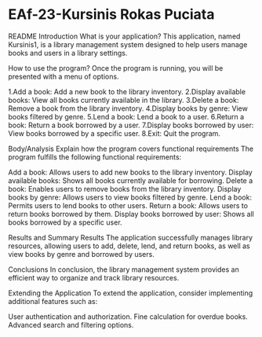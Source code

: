 # EAf-23-Kursinis Rokas Puciata
README
Introduction
What is your application?
This application, named Kursinis1, is a library management system designed to help users manage books and users in a library settings.

How to use the program?
Once the program is running, you will be presented with a menu of options.

1.Add a book: Add a new book to the library inventory.
2.Display available books: View all books currently available in the library.
3.Delete a book: Remove a book from the library inventory.
4.Display books by genre: View books filtered by genre.
5.Lend a book: Lend a book to a user.
6.Return a book: Return a book borrowed by a user.
7.Display books borrowed by user: View books borrowed by a specific user.
8.Exit: Quit the program.

Body/Analysis
Explain how the program covers functional requirements
The program fulfills the following functional requirements:

Add a book: Allows users to add new books to the library inventory.
Display available books: Shows all books currently available for borrowing.
Delete a book: Enables users to remove books from the library inventory.
Display books by genre: Allows users to view books filtered by genre.
Lend a book: Permits users to lend books to other users.
Return a book: Allows users to return books borrowed by them.
Display books borrowed by user: Shows all books borrowed by a specific user.


Results and Summary
Results
The application successfully manages library resources, allowing users to add, delete, lend, and return books, as well as view books by genre and borrowed by users.

Conclusions
In conclusion, the library management system provides an efficient way to organize and track library resources.

Extending the Application
To extend the application, consider implementing additional features such as:

User authentication and authorization.
Fine calculation for overdue books.
Advanced search and filtering options.

